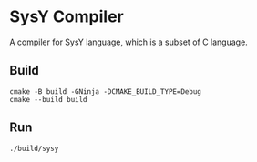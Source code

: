 # SysY Compiler
A compiler for SysY language, which is a subset of C language.

## Build
```
cmake -B build -GNinja -DCMAKE_BUILD_TYPE=Debug
cmake --build build
```

## Run
```
./build/sysy
```
